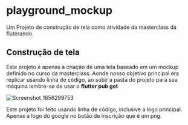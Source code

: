 # playground_mockup

Um Projeto de construção de tela como atividade da masterclass da fluterando.

## Construção de tela

Este projeto é apenas a criação de uma tela baseado em um mockup definido no curso da masterclass. Aonde nosso objetivo principal era replicar usando linha de código, ao subir a pasta do projeto para sua máquina lembre-se de usar o <b>flutter pub get</b>

![Screenshot_1656299753](https://user-images.githubusercontent.com/93156435/175937635-2e70c0c7-1567-450f-83bc-f4688fbaea28.png)

Este projeto foi feito usando linha de código, inclusive a logo principal. Apenas a logo do google no botão de inscrição que é um png. 
